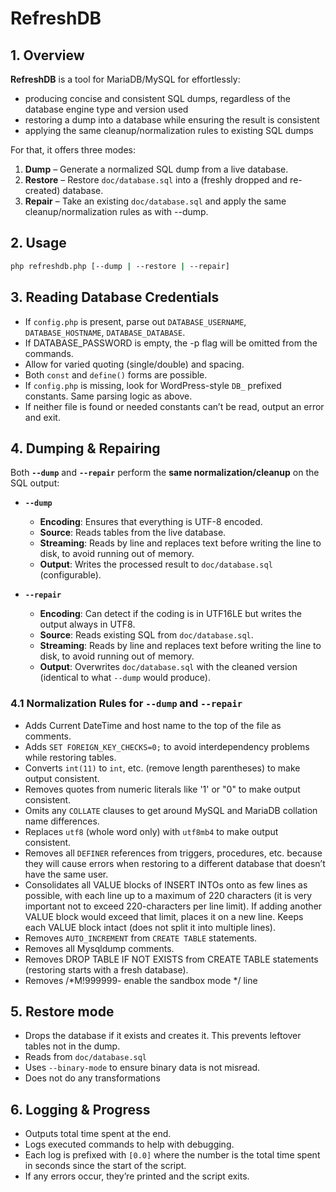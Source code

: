 # RefreshDB

## 1. Overview

**RefreshDB** is a tool for MariaDB/MySQL for effortlessly:

- producing concise and consistent SQL dumps, regardless of the database engine type and version used
- restoring a dump into a database while ensuring the result is consistent
- applying the same cleanup/normalization rules to existing SQL dumps

For that, it offers three modes:

1. **Dump** – Generate a normalized SQL dump from a live database.
2. **Restore** – Restore `doc/database.sql` into a (freshly dropped and re-created) database.
3. **Repair** – Take an existing `doc/database.sql` and apply the same cleanup/normalization rules as with --dump.

## 2. Usage

```bash
php refreshdb.php [--dump | --restore | --repair]
```

## 3. Reading Database Credentials

- If `config.php` is present, parse out `DATABASE_USERNAME`, `DATABASE_HOSTNAME`, `DATABASE_DATABASE`.
- If DATABASE_PASSWORD is empty, the -p flag will be omitted from the commands.
- Allow for varied quoting (single/double) and spacing.
- Both `const` and `define()` forms are possible.
- If `config.php` is missing, look for WordPress-style `DB_` prefixed constants. Same parsing logic as above.
- If neither file is found or needed constants can’t be read, output an error and exit.

## 4. Dumping & Repairing

Both **`--dump`** and **`--repair`** perform the **same normalization/cleanup** on the SQL output:

- **`--dump`**
    - **Encoding**: Ensures that everything is UTF-8 encoded.
    - **Source**: Reads tables from the live database.
    - **Streaming**: Reads by line and replaces text before writing the line to disk, to avoid running out of memory.
    - **Output**: Writes the processed result to `doc/database.sql` (configurable).

- **`--repair`**
    - **Encoding**: Can detect if the coding is in UTF16LE but writes the output always in UTF8.
    - **Source**: Reads existing SQL from `doc/database.sql`.
    - **Streaming**: Reads by line and replaces text before writing the line to disk, to avoid running out of memory.
    - **Output**: Overwrites `doc/database.sql` with the cleaned version (identical to what `--dump` would produce).

### 4.1 Normalization Rules for `--dump` and `--repair`

- Adds Current DateTime and host name to the top of the file as comments.
- Adds `SET FOREIGN_KEY_CHECKS=0;` to avoid interdependency problems while restoring tables.
- Converts `int(11)` to `int`, etc. (remove length parentheses) to make output consistent.
- Removes quotes from numeric literals like '1' or "0" to make output consistent.
- Omits any `COLLATE` clauses to get around MySQL and MariaDB collation name differences.
- Replaces `utf8` (whole word only) with `utf8mb4` to make output consistent.
- Removes all `DEFINER` references from triggers, procedures, etc. because they will cause errors when restoring to a
  different database that doesn’t have the same user.
- Consolidates all VALUE blocks of INSERT INTOs onto as few lines as possible, with each line up to a maximum of 220
  characters (it is very important not to exceed 220-characters per line limit). If adding another VALUE block would
  exceed that limit, places it on a new line. Keeps each VALUE block intact (does not split it into multiple lines).
- Removes `AUTO_INCREMENT` from `CREATE TABLE` statements.
- Removes all Mysqldump comments.
- Removes DROP TABLE IF NOT EXISTS from CREATE TABLE statements (restoring starts with a fresh database).
- Removes /*M!999999\- enable the sandbox mode */ line

## 5. Restore mode

- Drops the database if it exists and creates it. This prevents leftover tables not in the dump.
- Reads from `doc/database.sql`
- Uses `--binary-mode` to ensure binary data is not misread.
- Does not do any transformations

## 6. Logging & Progress

- Outputs total time spent at the end.
- Logs executed commands to help with debugging.
- Each log is prefixed with `[0.0]` where the number is the total time spent in seconds since the start of the script.
- If any errors occur, they’re printed and the script exits.